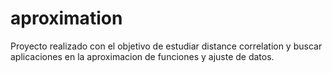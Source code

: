 # aproximation
Proyecto realizado con el objetivo de estudiar distance correlation y buscar aplicaciones en la aproximacion de funciones y ajuste de datos.
